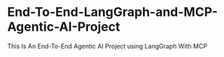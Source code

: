 # End-To-End-LangGraph-and-MCP-Agentic-AI-Project
This Is An End-To-End Agentic AI Project using LangGraph With MCP
